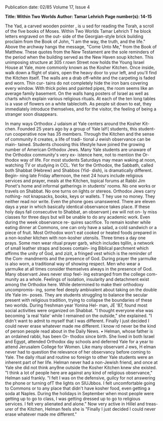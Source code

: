 Publication date: 02/85
Volume 17, Issue 4

**Title: Within Two Worlds**
**Author: Tamar Lehrich**
**Page number(s): 14-15**

The Yad, a carved wooden pointer , is u sed for reading the Torah, a scroll of the five books of Moses. 
Within Two Worlds 
Tamar Lehrich 
T he block letters engraved on the out-
side of the Georgian-style brick building 
proclaim from the Book of John, "I am 
the way, the truth, and the life." Above 
the archway hangs the message, "Come 
Unto Me," from the Book of Matthew. 
These quotes from the New Testament 
are the sole reminders of the period 
when the building served as the New 
Haven soup kitchen. This unimposing 
structure at 305 r.rown Street now 
holds the Young Israel House at Yale, 
more commonly known as the Kosher 
Kitchen. 
Once inside, walk down a flight of 
stairs, open the heavy door to your left, 
and you'll find the Kitchen itself. The 
walls are a drab off-white and the 
carpeting is faded and worn. Thin cur-
tains do not completely hide the iron 
bars covering every window. With thick 
poles and painted pipes, the room 
seems like an average family basement. 
On the walls hang posters of Israel as 
well as charts which explain various 
religious rituals. At each of the ten long 
tables is a vase of flowers on a white 
tablecloth. As people sit down to eat, 
they immediately introduce themselves, 
and for the visitor, the feeling of being a 
stranger soon disappears. 

In many ways Orthodox J udaism at 
Yale centers around the Kosher Kit-
chen. Founded 25 years ago by a group 
of Yale laY( students, this student-run 
cooperative now has 35 members. 
Through the Kitchen and the sense of 
community it creates, a life of tradi-
tional J ewish observance can be main-
tained. Students choosing this lifestyle 
have joined the growing number of 
American Orthodox Jews. 
Many Yale students are unaware of 
the Orthodox community's very ex-
istence here, not to mention the Or-
thodox way of life. For most students 
Saturdays may mean waking at noon, 
watching TV or studying in CCL. Yet 
for the Orthodox, the Sabbath, called 
both Shabbat (Hebrew) and Shabbos (Yid-
dish), is dramatically different. Begin-
ning late Friday afternoon, the next 24 
hours include religious services and 
prayer, meals at the Kitchen, topical 
forums at Rabbi Jim Ponet's home and 
informal gatherings in students' rooms. 
No one works or travels on Shabbat. No 
one turns on lights or stereos. Orthodox 
Jews carry nothing- not knapsacks, 
books, keys or wallets. T hey use no 
money. They neither read nor write. 
Even the phone goes unanswered. 
There are eleven days a year in which 
basically identical observance takes 
place. If these holy days fall consecutive 
to Shabbat, an observant j ew will not on-
ly miss classes for three days but will be 
unable to do any academic work. 
Even during the week observance re-
quires sacrifice. To remain kosher while 
eating dinner at Commons, one can 
only have a salad, a cold sandwich or a 
piece of fruit. Most Orthodox won't eat 
cooked or heated foods prepared in a 
non-kosher kitchen with non-kosher 
utensils. Three times a day one prays. 
Some men wear ritual prayer garb, 
which includes tqillin, a network of 
small leather straps and boxes contain-
ing Biblical parchment which affirms 
the unity of God, and zizit, a fringed 
vest which is the reminder of the Com· 
mandments and the presence of God. 
During prayer the yarmulke is also worn, 
a traditional way of showing respect. 
Men who wear a yarmulke at all times 
consider themselves always in the 
presence of God. 
Many observant Jews never stop feel-
ing estranged from the college com-
munity as a whole. Feelings of isolation, 
insularity and detachment exist among 
the Orthodox here. While determined 
to make their orthodoxy uncompromis-
ing, 
some feel 
deeply 
ambivalent 
about taking on the double life Yale im-
poses. They are students struggling to 
balance 
the 
secular 
present with 
religious tradition, trying to collapse the 
boundaries of these two worlds. 
During freshman year Yonina Hel-
man, JE '87, found most social activities 
were organized on Shabbat. "I thought 
everyone else was becoming 'a real 
Yalie' while I remained on the outside," 
she explained. "I didn't want to admit to 
myself that I was different. Finally I just 
decided I could never erase whatever 
made me different. I know rd never be 
the kind of person people read about in 
the Daily News. • Helman, whose father 
is an ordained rabbi, has been Or-
thodox since birth. She lived in both 
Israel and Egypt, attended Orthodox 
day schools and deferred Yale for a year 
to attend Jerusalem College 
for 
Women. 
Like many observant J ews, H elman 
never had to question the relevance of 
her observancy before coming to Yale. 
The daily ritual and routine so foreign 
to other Yale students were an inherent 
part of her life. Helman never had a 
non-Jewish friend, and once at Yale she 
did not think any9ne outside the Kosher 
Kitchen knew she existed. "I think a lot 
of people here are against any kind of 
religious observance," Helman said 
frankly. "I felt I was on the defensive, 
guilcy for not answering the phone or 
turning ofT the lights on SIUJbbos. I felt 
uncomfortable going to Commons or to 
any place that didn't have kosher food, 
even getting a soda at Naples. During 
the holidays in September when most 
people were getting up to go to class, I 
was getting dressed up to go to religious 
services. I felt very alienated and 
alone." 
Now very active in Hillel and treas-
urer of the Kitchen, Helman feels she is 
"Finally I just decided I 
could never erase 
whatever made me 
different."